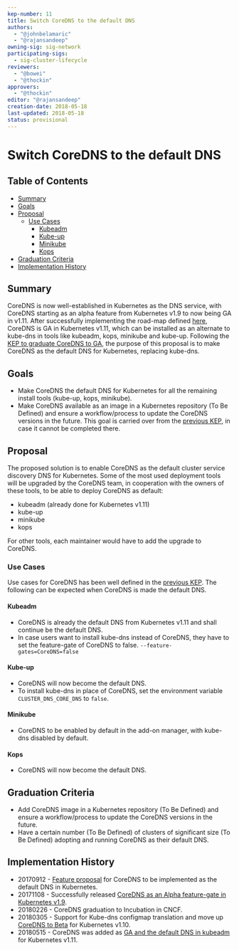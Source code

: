 ```yaml
---
kep-number: 11
title: Switch CoreDNS to the default DNS
authors:
  - "@johnbelamaric"
  - "@rajansandeep"
owning-sig: sig-network
participating-sigs:
  - sig-cluster-lifecycle
reviewers:
  - "@bowei"
  - "@thockin"
approvers:
  - "@thockin"
editor: "@rajansandeep"
creation-date: 2018-05-18
last-updated: 2018-05-18
status: provisional
---
```


# Switch CoreDNS to the default DNS

## Table of Contents

<!-- toc -->
- [Summary](#summary)
- [Goals](#goals)
- [Proposal](#proposal)
  - [Use Cases](#use-cases)
    - [Kubeadm](#kubeadm)
    - [Kube-up](#kube-up)
    - [Minikube](#minikube)
    - [Kops](#kops)
- [Graduation Criteria](#graduation-criteria)
- [Implementation History](#implementation-history)
<!-- /toc -->

## Summary

CoreDNS is now well-established in Kubernetes as the DNS service, with CoreDNS starting as an alpha feature from Kubernetes v1.9 to now being GA in v1.11.
After successfully implementing the road-map defined [here](https://github.com/kubernetes/features/issues/427), CoreDNS is GA in Kubernetes v1.11, which can be installed as an alternate to kube-dns in tools like kubeadm, kops, minikube and kube-up.
Following the [KEP to graduate CoreDNS to GA](https://github.com/kubernetes/community/pull/1956), the purpose of this proposal is to make CoreDNS as the default DNS for Kubernetes, replacing kube-dns.

## Goals
* Make CoreDNS the default DNS for Kubernetes for all the remaining install tools (kube-up, kops, minikube).
* Make CoreDNS available as an image in a Kubernetes repository (To Be Defined) and ensure a workflow/process to update the CoreDNS versions in the future.
  This goal is carried over from the [previous KEP](https://github.com/kubernetes/community/pull/1956), in case it cannot be completed there.

## Proposal

The proposed solution is to enable CoreDNS as the default cluster service discovery DNS for Kubernetes.
Some of the most used deployment tools will be upgraded by the CoreDNS team, in cooperation with the owners of these tools, to be able to deploy CoreDNS as default:
* kubeadm (already done for Kubernetes v1.11)
* kube-up
* minikube
* kops

For other tools, each maintainer would have to add the upgrade to CoreDNS.

### Use Cases

Use cases for CoreDNS has been well defined in the [previous KEP](https://github.com/kubernetes/community/pull/1956).
The following can be expected when CoreDNS is made the default DNS.

#### Kubeadm

* CoreDNS is already the default DNS from Kubernetes v1.11 and shall continue be the default DNS.
* In case users want to install kube-dns instead of CoreDNS, they have to set the feature-gate of CoreDNS to false. `--feature-gates=CoreDNS=false`

#### Kube-up

* CoreDNS will now become the default DNS.
* To install kube-dns in place of CoreDNS, set the environment variable `CLUSTER_DNS_CORE_DNS` to `false`.

#### Minikube

* CoreDNS to be enabled by default in the add-on manager, with kube-dns disabled by default.

#### Kops

* CoreDNS will now become the default DNS.

## Graduation Criteria

* Add CoreDNS image in a Kubernetes repository (To Be Defined) and ensure a workflow/process to update the CoreDNS versions in the future.
* Have a certain number (To Be Defined) of clusters of significant size (To Be Defined) adopting and running CoreDNS as their default DNS.

## Implementation History

* 20170912 - [Feature proposal](https://github.com/kubernetes/features/issues/427) for CoreDNS to be implemented as the default DNS in Kubernetes.
* 20171108 - Successfully released [CoreDNS as an Alpha feature-gate in Kubernetes v1.9](https://github.com/kubernetes/kubernetes/pull/52501).
* 20180226 - CoreDNS graduation to Incubation in CNCF.
* 20180305 - Support for Kube-dns configmap translation and move up [CoreDNS to Beta](https://github.com/kubernetes/kubernetes/pull/58828) for Kubernetes v1.10.
* 20180515 - CoreDNS was added as [GA and the default DNS in kubeadm](https://github.com/kubernetes/kubernetes/pull/63509) for Kubernetes v1.11.

